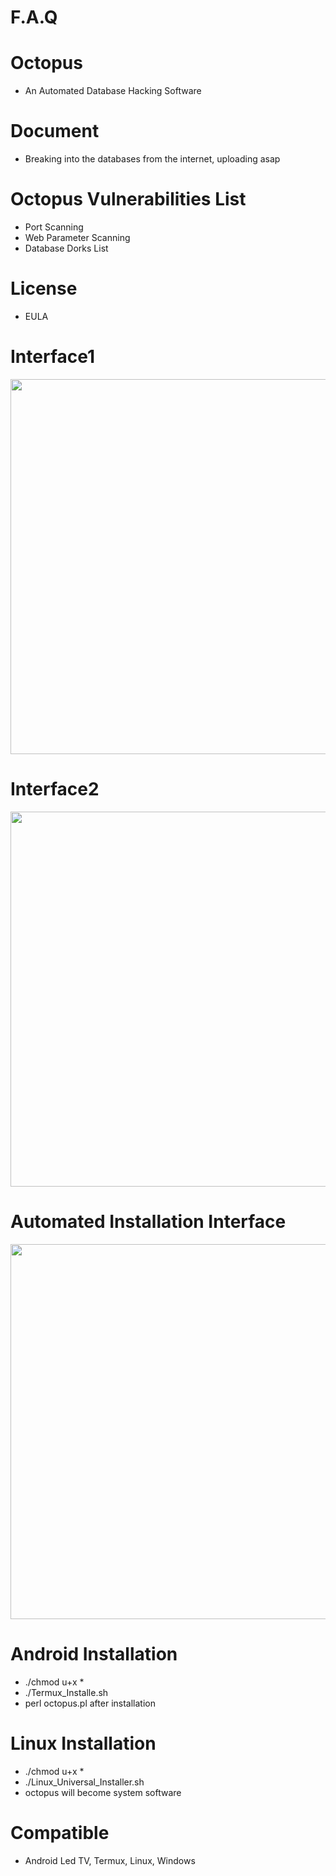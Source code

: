 # F.A.Q

# Octopus
- An Automated Database Hacking Software

# Document
- Breaking into the databases from the internet, uploading asap

# Octopus Vulnerabilities List
- Port Scanning
- Web Parameter Scanning
- Database Dorks List

# License
- EULA

# Interface1
<div align="center">
    <img src="https://i.ibb.co/47Js3VZ/1.png" width="600px"</img> 
</div>

# Interface2
<div align="center">
    <img src="https://i.ibb.co/Vq3FycT/2.png" width="600px"</img> 
</div>

# Automated Installation Interface
<div align="center">
    <img src="https://i.ibb.co/vZHmbXr/3.png" width="600px"</img> 
</div>

# Android Installation
- ./chmod u+x *
- ./Termux_Installe.sh
- perl octopus.pl after installation

# Linux Installation
- ./chmod u+x *
- ./Linux_Universal_Installer.sh
- octopus will become system software

# Compatible
- Android Led TV, Termux, Linux, Windows
